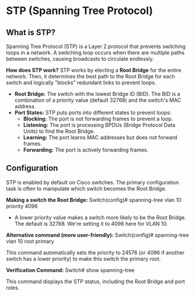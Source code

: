# STP (Spanning Tree Protocol)

## What is STP?
Spanning Tree Protocol (STP) is a Layer 2 protocol that prevents switching loops in a network. A switching loop occurs when there are multiple paths between switches, causing broadcasts to circulate endlessly.

**How does STP work?**
STP works by electing a **Root Bridge** for the entire network. Then, it determines the best path to the Root Bridge for each switch and logically "blocks" redundant links to prevent loops.

- **Root Bridge:** The switch with the lowest Bridge ID (BID). The BID is a combination of a priority value (default 32768) and the switch's MAC address.
- **Port States:** STP puts ports into different states to prevent loops:
    - **Blocking:** The port is not forwarding frames to prevent a loop.
    - **Listening:** The port is processing BPDUs (Bridge Protocol Data Units) to find the Root Bridge.
    - **Learning:** The port learns MAC addresses but does not forward frames.
    - **Forwarding:** The port is actively forwarding frames.

## Configuration
STP is enabled by default on Cisco switches. The primary configuration task is often to manipulate which switch becomes the Root Bridge.

**Making a switch the Root Bridge:**
Switch(config)# spanning-tree vlan 10 priority 4096

- A lower priority value makes a switch more likely to be the Root Bridge. The default is 32768. We're setting it to 4096 here for VLAN 10.

**Alternative command (more user-friendly):**
Switch(config)# spanning-tree vlan 10 root primary

This command automatically sets the priority to 24576 (or 4096 if another switch has a lower priority) to make this switch the primary root.

**Verification Command:**
Switch# show spanning-tree

This command displays the STP status, including the Root Bridge and port roles.
